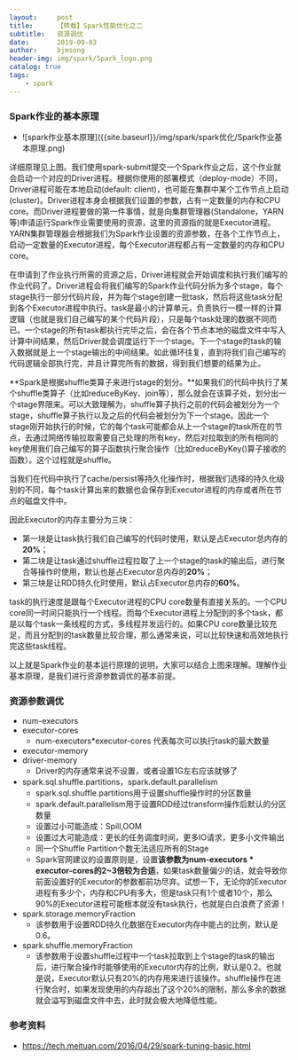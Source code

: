 ```yaml
---
layout:     post
title:      【转载】Spark性能优化之二
subtitle:   资源调优
date:       2019-09-03
author:     bjmsong
header-img: img/spark/Spark_logo.png
catalog: true
tags:
    - spark
---
```


> 
<!-- > 感谢[Huxpro](http://qiubaiying.top)提供的博客模板 -->
> 
<!-- > [我的的博客](http://qiubaiying.top) -->


### Spark作业的基本原理

<ul> 
<li markdown="1"> 
![spark作业基本原理]({{site.baseurl}}/img/spark/spark优化/Spark作业基本原理.png) 
</li> 
</ul> 


详细原理见上图。我们使用spark-submit提交一个Spark作业之后，这个作业就会启动一个对应的Driver进程。根据你使用的部署模式（deploy-mode）不同，Driver进程可能在本地启动(default: client)，也可能在集群中某个工作节点上启动(cluster)。Driver进程本身会根据我们设置的参数，占有一定数量的内存和CPU core。而Driver进程要做的第一件事情，就是向集群管理器(Standalone，YARN等)申请运行Spark作业需要使用的资源，这里的资源指的就是Executor进程。YARN集群管理器会根据我们为Spark作业设置的资源参数，在各个工作节点上，启动一定数量的Executor进程，每个Executor进程都占有一定数量的内存和CPU core。

在申请到了作业执行所需的资源之后，Driver进程就会开始调度和执行我们编写的作业代码了。Driver进程会将我们编写的Spark作业代码分拆为多个stage，每个stage执行一部分代码片段，并为每个stage创建一批task，然后将这些task分配到各个Executor进程中执行。task是最小的计算单元，负责执行一模一样的计算逻辑（也就是我们自己编写的某个代码片段），只是每个task处理的数据不同而已。一个stage的所有task都执行完毕之后，会在各个节点本地的磁盘文件中写入计算中间结果，然后Driver就会调度运行下一个stage。下一个stage的task的输入数据就是上一个stage输出的中间结果。如此循环往复，直到将我们自己编写的代码逻辑全部执行完，并且计算完所有的数据，得到我们想要的结果为止。

**Spark是根据shuffle类算子来进行stage的划分。**如果我们的代码中执行了某个shuffle类算子（比如reduceByKey、join等），那么就会在该算子处，划分出一个stage界限来。可以大致理解为，shuffle算子执行之前的代码会被划分为一个stage，shuffle算子执行以及之后的代码会被划分为下一个stage。因此一个stage刚开始执行的时候，它的每个task可能都会从上一个stage的task所在的节点，去通过网络传输拉取需要自己处理的所有key，然后对拉取到的所有相同的key使用我们自己编写的算子函数执行聚合操作（比如reduceByKey()算子接收的函数）。这个过程就是shuffle。

当我们在代码中执行了cache/persist等持久化操作时，根据我们选择的持久化级别的不同，每个task计算出来的数据也会保存到Executor进程的内存或者所在节点的磁盘文件中。

因此Executor的内存主要分为三块：
- 第一块是让task执行我们自己编写的代码时使用，默认是占Executor总内存的**20%**；
- 第二块是让task通过shuffle过程拉取了上一个stage的task的输出后，进行聚合等操作时使用，默认也是占Executor总内存的**20%**；
- 第三块是让RDD持久化时使用，默认占Executor总内存的**60%**。

task的执行速度是跟每个Executor进程的CPU core数量有直接关系的。一个CPU core同一时间只能执行一个线程。而每个Executor进程上分配到的多个task，都是以每个task一条线程的方式，多线程并发运行的。如果CPU core数量比较充足，而且分配到的task数量比较合理，那么通常来说，可以比较快速和高效地执行完这些task线程。

以上就是Spark作业的基本运行原理的说明，大家可以结合上图来理解。理解作业基本原理，是我们进行资源参数调优的基本前提。

### 资源参数调优

- num-executors
- executor-cores
    - num-executors*executor-cores 代表每次可以执行task的最大数量
- executor-memory
- driver-memory
    - Driver的内存通常来说不设置，或者设置1G左右应该就够了
- spark.sql.shuffle.partitions，spark.default.parallelism
    - spark.sql.shuffle.partitions用于设置shuffle操作时的分区数量
    - spark.default.parallelism用于设置RDD经过transform操作后默认的分区数量
    - 设置过小可能造成：Spill,OOM
    - 设置过大可能造成：更长的任务调度时间，更多IO请求，更多小文件输出
    - 同一个Shuffle Partition个数无法适应所有的Stage
    - Spark官网建议的设置原则是，设置**该参数为num-executors * executor-cores的2~3倍较为合适**，如果task数量偏少的话，就会导致你前面设置好的Executor的参数都前功尽弃。试想一下，无论你的Executor进程有多少个，内存和CPU有多大，但是task只有1个或者10个，那么90%的Executor进程可能根本就没有task执行，也就是白白浪费了资源！
- spark.storage.memoryFraction
    - 该参数用于设置RDD持久化数据在Executor内存中能占的比例，默认是0.6。
- spark.shuffle.memoryFraction
    - 该参数用于设置shuffle过程中一个task拉取到上个stage的task的输出后，进行聚合操作时能够使用的Executor内存的比例，默认是0.2。也就是说，Executor默认只有20%的内存用来进行该操作。shuffle操作在进行聚合时，如果发现使用的内存超出了这个20%的限制，那么多余的数据就会溢写到磁盘文件中去，此时就会极大地降低性能。


### 参考资料
- https://tech.meituan.com/2016/04/29/spark-tuning-basic.html
